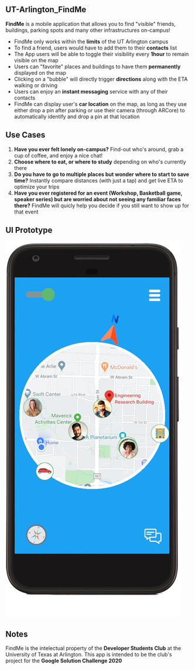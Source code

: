 ## UT-Arlington_FindMe
**FindMe** is a mobile application that allows you to find "visible" friends, buildings, parking spots and many other infrastructures on-campus! 
* FindMe only works within the **limits** of the UT Arlington campus
* To find a friend, users would have to add them to their **contacts** list
* The App users will be able to toggle their visibility every **1hour** to remain visible on the map
* Users can "favorite" places and buildings to have them **permanently** displayed on the map
* Clicking on a "bubble" will directly trigger **directions** along with the ETA walking or driving
* Users can enjoy an **instant messaging** service with any of their contacts
* FindMe can  display user's **car location** on the map, as long as they use either drop a pin after parking or use their camera (through ARCore) to automatically identify and drop a pin at that location

## Use Cases
1. **Have you ever felt lonely on-campus?** Find-out who's around, grab a cup of coffee, and enjoy a nice chat!
1. **Choose where to eat, or where to study** depending on who's currently there
1. **Do you have to go to multiple places but wonder where to start to save time?** Instantly compare distances (with just a tap) and get live ETA to optimize your trips
1. **Have you ever registered for an event (Workshop, Basketball game, speaker series) but are worried about not seeing any familiar faces there?** FindMe will quicly help you decide if you still want to show up for that event



## UI Prototype

![FindMe UI](/IMG_Samples/uta_findme.png)


## Notes
FindMe is the intelectual property of the **Developer Students Club** at the University of Texas at Arlington. This app is intended to be the club's project for the **Google Solution Challenge 2020**

